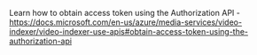 <properties
    pageTitle="Access Tokens"
    description="Access Tokens"
    infoBubbleText=""
	service="microsoft.media"
	resource="mediaservices"
    authors="ReutAmior"
    ms.author="t-reutam"
    displayOrder="1"
    articleId="mediaservices-videoindexer-api-access-token"
    diagnosticScenario=""
    selfHelpType="generic"
    supportTopicIds="32740735"
    resourceTags=""
    productPesIds="16535"
    cloudEnvironments="public, fairfax, usnat, ussec"
    ownershipId="StorageMediaEdge_Media_VI"
/>

Learn how to obtain access token using the Authorization API - https://docs.microsoft.com/en-us/azure/media-services/video-indexer/video-indexer-use-apis#obtain-access-token-using-the-authorization-api